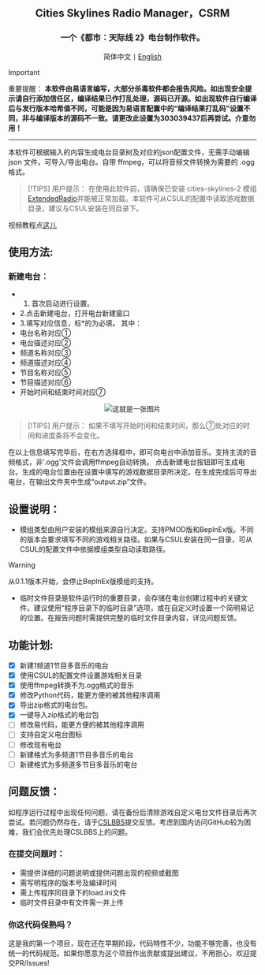 <div align="center">

<h2>Cities Skylines Radio Manager，CSRM</h2>
<h3>一个《都市：天际线 2》电台制作软件。<br></h3>
简体中文丨<a href="https://github.com/jslxxgyy/CSRM/blob/main/docs/en/Readme.md">English</a>

</div>

> [!IMPORTANT]
> 重要提醒：
> **本软件由易语言编写，大部分杀毒软件都会报告风险。如出现安全提示请自行添加信任区，编译结果已作打乱处理，源码已开源。如出现软件自行编译后与发行版本哈希值不同，可能是因为易语言配置中的“编译结果打乱码”设置不同，非与编译版本的源码不一致。请更改此设置为303039437后再尝试。介意勿用！**

---

本软件可根据输入的内容生成电台目录树及对应的json配置文件，无需手动编辑 json 文件，可导入/导出电台。自带 ffmpeg，可以将音频文件转换为需要的 .ogg 格式。

> [!TIPS]
> 用户提示：
> 在使用此软件前，请确保已安装 cities-skylines-2 模组 [ExtendedRadio](https://www.cslbbs.net/resources/extendedradio.326/)并能被正常加载。本软件可从CSUL的配置中读取游戏数据目录，建议与CSUL安装在同目录下。

视频教程点[这儿](https://www.bilibili.com/video/BV1Hvh1evEuw/)


## 使用方法:
### 新建电台：
- 1. 首次启动进行设置。
- 2.点击新建电台，打开电台新建窗口
- 3.填写对应信息，标*的为必填。
其中：
- 电台名称对应①
- 电台描述对应②
- 频道名称对应③
- 频道描述对应④
- 节目名称对应⑤
- 节目描述对应⑥
- 开始时间和结束时间对应⑦

<div align="center">
  
<img  src="https://gitee.com/jslxxgyy/CSRM/raw/main/docs/network.png" alt="这就是一张图片" >

</div>

> [!TIPS]
> 用户提示：
> 如果不填写开始时间和结束时间，那么⑦处对应的时间和进度条将不会变化。

在以上信息填写完毕后，在右方选择框中，即可向电台中添加音乐。支持主流的音频格式，非'.ogg'文件会调用ffmpeg自动转换。
点击新建电台按钮即可生成电台。生成的电台位置由在设置中填写的游戏数据目录所决定。在生成完成后可导出电台，在输出文件夹中生成“output.zip”文件。

## 设置说明：
- 模组类型由用户安装的模组来源自行决定。支持PMOD版和BeplnEx版。不同的版本会要求填写不同的游戏相关路径。如果与CSUL安装在同一目录，可从CSUL的配置文件中依据模组类型自动读取路径。
> [!WARNING]
> 从0.1.1版本开始，会停止BeplnEx版模组的支持。

- 临时文件目录是软件运行时的重要目录，会存储在电台创建过程中的关键文件。建议使用“程序目录下的临时目录”选项，或在自定义时设置一个简明易记的位置。在报告问题时需提供完整的临时文件目录内容，详见问题反馈。
## 功能计划:<br>
- [x] 新建1频道1节目多音乐的电台<br>
- [x] 使用CSUL的配置文件设置游戏相关目录<br>
- [x] 使用ffmpeg转换不为.ogg格式的音乐<br>
- [x] 修改Python代码，能更方便的被其他程序调用<br>
- [x] 导出zip格式的电台包。<br>
- [x] 一键导入zip格式的电台包<br>
- [ ] 修改易代码，能更方便的被其他程序调用<br>
- [ ] 支持自定义电台图标<br>
- [ ] 修改现有电台<br>
- [ ] 新建格式为多频道1节目多音乐的电台<br>
- [ ] 新建格式为多频道多节目多音乐的电台<br>
## 问题反馈：<br>
如程序运行过程中出现任何问题，请在备份后清除游戏自定义电台文件目录后再次尝试。若问题仍然存在，请于[CSLBBS](https://www.cslbbs.net/threads/cities-skylines-radio-manager.1053/)提交反馈。考虑到国内访问GitHub较为困难，我们会优先处理CSLBBS上的问题。
### 在提交问题时：
- 需提供详细的问题说明或提供问题出现的视频或截图
- 需写明程序的版本号及编译时间<br>
- 需上传程序同目录下的load.ini文件<br>
- 临时文件目录中有文件需一并上传<br>

### 你这代码保熟吗？
这是我的第一个项目，现在还在早期阶段，代码特性不少，功能不够完善，也没有统一的代码规范。如果你愿意为这个项目作出贡献或提出建议，不用担心，欢迎提交PR/Issues!
